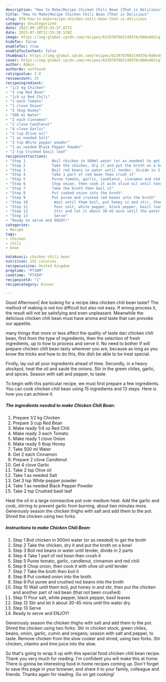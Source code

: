 ```yaml
---
description: "How to Make|Recipe Chicken Chili Bean {That is Delicious"
title: "How to Make|Recipe Chicken Chili Bean {That is Delicious"
slug: 978-how-to-makerecipe-chicken-chili-bean-that-is-delicious
category: Uncategorized
date: 2023-09-18T15:43:57.877Z
date: 2023-07-30T11:55:28.578Z
image: https://img-global.cpcdn.com/recipes/6239787602149376/680x482cq70/chicken-chili-bean-recipe-main-photo.jpg
hideToc: false
enableToc: true
enableTocContent: false
thumbnail: https://img-global.cpcdn.com/recipes/6239787602149376/680x482cq70/chicken-chili-bean-recipe-main-photo.jpg
cover: https://img-global.cpcdn.com/recipes/6239787602149376/680x482cq70/chicken-chili-bean-recipe-main-photo.jpg
author: Admin
authorAv: notfound
ratingvalue: 3.8
reviewcount: 25
recipeingredient:
- "1/2 kg Chicken"
- "3 cup Red Bean"
- "1/4 oz Red Chili"
- "3 each Tomato"
- "1 clove Onion"
- "5 tbsp Honey"
- "500 ml Water"
- "2 each Cinnamon"
- "2 clove Candlenut"
- "4 clove Garlic"
- "2 tsp Olive oil"
- "1 as needed Salt"
- "3 tsp White pepper powder"
- "1 as needed Black Pepper Powder"
- "2 tsp Crushed basil leaf"
recipeinstructions:
- "Step 1            Boil chicken in 500ml water (or as needed) to get the broth"
- "Step 2            Take the chicken, dry it and put the broth on a bowl"
- "Step 3            Boil red beans in water until tender, divide in 2 parts"
- "Step 4            Take 1 part of red bean then crush it"
- "Step 5            Puree tomato, garlic, candlenut, cinnamon and red chili"
- "Step 6            Chop onion, then cook it with olive oil until tender"
- "Step 7            Take the broth then boil it"
- "Step 8            Put cooked onion into the broth"
- "Step 9            Put puree and crushed red beans into the broth"
- "Step 10            Wait until them boil, put honey in and stir, then put the chicken and another part of red bean (that not been crushed)"
- "Step 11            Pour salt, white pepper, black pepper, basil leaves"
- "Step 12            Stir and let it about 30-45 mins until the water dry"
- "Step 13            Serve"
- "Ready to serve and ENJOY!"
categories:
- Recipe
tags:
- chicken
- chili
- bean

katakunci: chicken chili bean 
nutrition: 252 calories
recipecuisine: United Kingdom
preptime: "PT38M"
cooktime: "PT45M"
recipeyield: "1"
recipecategory: Dinner

---
```



Good Afternoon| Are looking for a recipe idea chicken chili bean taste? The method of making is not too difficult but also not easy. If wrong process it, the result will not be satisfying and even unpleasant. Meanwhile the delicious chicken chili bean must have aroma and taste that can provoke our appetite.






many things that more or less affect the quality of taste dari chicken chili bean, first from the type of ingredients, then the selection of fresh ingredients, up to how to process and serve it. No need to bother if will prepare chicken chili bean tasty wherever you are, because as long as you know the tricks and how to do this, this dish be able to be treat special.


Firstly, lay out all your ingredients ahead of time. Secondly, in a heavy stockpot, heat the oil and sauté the onions. Stir in the green chiles, garlic, and spices. Season with salt and pepper, to taste.


To begin with this particular recipe, we must first prepare a few ingredients. You can cook chicken chili bean using 15 ingredients and 13 steps. Here is how you can achieve it.

<!--inarticleads1-->

##### The ingredients needed to make Chicken Chili Bean:

1. Prepare 1/2 kg Chicken
1. Prepare 3 cup Red Bean
1. Make ready 1/4 oz Red Chili
1. Make ready 3 each Tomato
1. Make ready 1 clove Onion
1. Make ready 5 tbsp Honey
1. Take 500 ml Water
1. Get 2 each Cinnamon
1. Prepare 2 clove Candlenut
1. Get 4 clove Garlic
1. Take 2 tsp Olive oil
1. Take 1 as needed Salt
1. Get 3 tsp White pepper powder
1. Take 1 as needed Black Pepper Powder
1. Take 2 tsp Crushed basil leaf


Heat the oil in a large nonreactive pot over medium heat. Add the garlic and cook, stirring to prevent garlic from burning, about two minutes more. Generously season the chicken thighs with salt and add them to the pot. Shred the chicken using two forks. 

<!--inarticleads2-->

##### Instructions to make Chicken Chili Bean:

1. Step 1            Boil chicken in 500ml water (or as needed) to get the broth
1. Step 2            Take the chicken, dry it and put the broth on a bowl
1. Step 3            Boil red beans in water until tender, divide in 2 parts
1. Step 4            Take 1 part of red bean then crush it
1. Step 5            Puree tomato, garlic, candlenut, cinnamon and red chili
1. Step 6            Chop onion, then cook it with olive oil until tender
1. Step 7            Take the broth then boil it
1. Step 8            Put cooked onion into the broth
1. Step 9            Put puree and crushed red beans into the broth
1. Step 10            Wait until them boil, put honey in and stir, then put the chicken and another part of red bean (that not been crushed)
1. Step 11            Pour salt, white pepper, black pepper, basil leaves
1. Step 12            Stir and let it about 30-45 mins until the water dry
1. Step 13            Serve
1. Ready to serve and ENJOY!

Generously season the chicken thighs with salt and add them to the pot. Shred the chicken using two forks. Stir in chicken stock, green chiles, beans, onion, garlic, cumin and oregano; season with salt and pepper, to taste. Remove chicken from the slow cooker and shred, using two forks. Stir chicken, cilantro and lime juice into the slow. 

So that's going to wrap it up with this special food chicken chili bean recipe. Thank you very much for reading. I'm confident you will make this at home. There is gonna be interesting food in home recipes coming up. Don't forget to save this page in your browser, and share it to your family, colleague and friends. Thanks again for reading. Go on get cooking!
